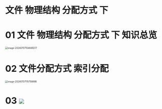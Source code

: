 # 文件 物理结构 分配方式 下



# 01 文件 物理结构 分配方式 下 知识总览

<img src="https://cvp.oss-cn-shanghai.aliyuncs.com/picgo/202407071046378.png" alt="image-20240707104649217" style="zoom:50%;" />



# 02 文件分配方式 索引分配

<img src="https://cvp.oss-cn-shanghai.aliyuncs.com/picgo/202407071158616.png" alt="image-20240707115758898" style="zoom:50%;" />



# 03 ![](https://cvp.oss-cn-shanghai.aliyuncs.com/picgo/202407071158616.png)